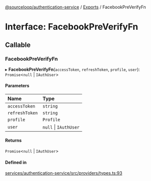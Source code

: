 [@sourceloop/authentication-service](../README.md) / [Exports](../modules.md) / FacebookPreVerifyFn

# Interface: FacebookPreVerifyFn

## Callable

### FacebookPreVerifyFn

▸ **FacebookPreVerifyFn**(`accessToken`, `refreshToken`, `profile`, `user`): `Promise`<``null`` \| `IAuthUser`\>

#### Parameters

| Name | Type |
| :------ | :------ |
| `accessToken` | `string` |
| `refreshToken` | `string` |
| `profile` | `Profile` |
| `user` | ``null`` \| `IAuthUser` |

#### Returns

`Promise`<``null`` \| `IAuthUser`\>

#### Defined in

[services/authentication-service/src/providers/types.ts:93](https://github.com/sourcefuse/loopback4-microservice-catalog/blob/6c16af104/services/authentication-service/src/providers/types.ts#L93)
